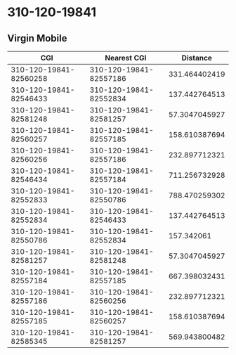 # 310-120-19841
## Virgin Mobile


| CGI | Nearest CGI | Distance |
|-----|-------------|----------|
| 310-120-19841-82560258 | 310-120-19841-82557186 | 331.464402419 |
| 310-120-19841-82546433 | 310-120-19841-82552834 | 137.442764513 |
| 310-120-19841-82581248 | 310-120-19841-82581257 | 57.3047045927 |
| 310-120-19841-82560257 | 310-120-19841-82557185 | 158.610387694 |
| 310-120-19841-82560256 | 310-120-19841-82557186 | 232.897712321 |
| 310-120-19841-82546434 | 310-120-19841-82557184 | 711.256732928 |
| 310-120-19841-82552833 | 310-120-19841-82550786 | 788.470259302 |
| 310-120-19841-82552834 | 310-120-19841-82546433 | 137.442764513 |
| 310-120-19841-82550786 | 310-120-19841-82552834 | 157.342061 |
| 310-120-19841-82581257 | 310-120-19841-82581248 | 57.3047045927 |
| 310-120-19841-82557184 | 310-120-19841-82557185 | 667.398032431 |
| 310-120-19841-82557186 | 310-120-19841-82560256 | 232.897712321 |
| 310-120-19841-82557185 | 310-120-19841-82560257 | 158.610387694 |
| 310-120-19841-82585345 | 310-120-19841-82581257 | 569.943800482 |
